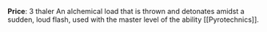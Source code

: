 **Price**: 3 thaler
An alchemical load that is thrown and detonates amidst a sudden, loud flash, used with the master level of the ability [[Pyrotechnics]].
